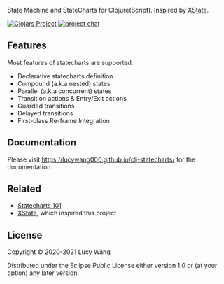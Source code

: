 State Machine and StateCharts for Clojure(Script). Inspired by [XState](https://github.com/davidkpiano/xstate).

[![Clojars Project](https://img.shields.io/clojars/v/clj-statecharts.svg)](https://clojars.org/clj-statecharts)
[![project chat](https://img.shields.io/badge/slack-join_chat-brightgreen.svg)](https://clojurians.slack.com/messages/C01C7RJA81M)

## Features

Most features of statecharts are supported:

* Declarative statecharts definition
* Compound (a.k.a nested) states
* Parallel (a.k.a concurrent) states
* Transition actions & Entry/Exit actions
* Guarded transitions
* Delayed transitions
* First-class Re-frame Integration

## Documentation

Please visit https://lucywang000.github.io/clj-statecharts/ for the documentation.

## Related

- [Statecharts 101](https://statecharts.github.io/)
- [XState](https://github.com/davidkpiano/xstate), which inspired this project

## License

Copyright © 2020-2021 Lucy Wang

Distributed under the Eclipse Public License either version 1.0 or (at
your option) any later version.
